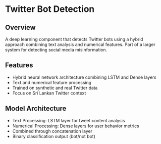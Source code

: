 # Twitter Bot Detection

## Overview
A deep learning component that detects Twitter bots using a hybrid approach combining text analysis and numerical features. Part of a larger system for detecting social media misinformation.

## Features
- Hybrid neural network architecture combining LSTM and Dense layers
- Text and numerical feature processing 
- Trained on synthetic and real Twitter data
- Focus on Sri Lankan Twitter context

## Model Architecture

- Text Processing: LSTM layer for tweet content analysis
- Numerical Processing: Dense layers for user behavior metrics
- Combined through concatenation layer
- Binary classification output (bot/not bot)

